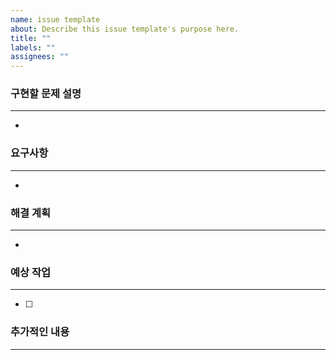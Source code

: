 ```yaml
---
name: issue template
about: Describe this issue template's purpose here.
title: ""
labels: ""
assignees: ""
---
```


### 구현할 문제 설명

---

-

### 요구사항

---

-

### 해결 계획

---

-

### 예상 작업

---

- [ ]

### 추가적인 내용

---
